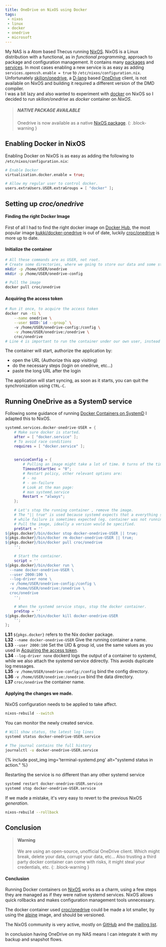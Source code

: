 ```yaml
---
title: OneDrive on NixOS using Docker
tags: 
 - nixos
 - linux
 - docker
 - onedrive
 - microsoft
---
```


My NAS is a Atom based Thecus running [NixOS](https://nixos.org). NixOS is a Linux distribution with a functional, as in _functional programming_, approach to package and configuration management. It contains many [packages](https://nixos.org/nixos/packages.html) and [services](https://nixos.org/nixos/options.html#). In most cases enabling a new service is as easy as adding `services.openssh.enable = true` to `/etc/nixos/configuration.nix`.<br/>
Unfortunately [skilion/onedrive](https://github.com/skilion/onedrive), a [D-lang](http://dlang.org) based [OneDrive](https://onedrive.live.com/) client, is not available on NixOS and building it required a different version of the DMD compiler. <br />
I was a bit lazy and also wanted to experiment with [docker](https://docker.com) on NixOS so I decided to run _skilion/onedrive_ as _docker_ container on _NixOS_.

> ##### NATIVE PACKAGE AVAILABLE
>
> Onedrive is now available as a native [NixOS package](https://search.nixos.org/packages?channel=23.11&show=onedrive&from=0&size=50&sort=relevance&type=packages&query=onedrive).
{: .block-warning }

## Enabling Docker in NixOS

Enabling Docker on NixOS is as easy as adding the following to `/etc/nixos/configuration.nix`:

```nix
# Enable Docker
virtualisation.docker.enable = true;

# Allow my regular user to control docker.
users.extraUsers.USER.extraGroups = [ "docker" ];
```

## Setting up _croc/onedrive_
#### Finding the right Docker Image
First of all I had to find the right docker image on [Docker Hub](https://hub.docker.com), the most popular image [kukki/docker-onedrive](https://hub.docker.com/r/kukki/docker-onedrive/) is out of date, luckily [croc/onedrive](https://hub.docker.com/r/croc/onedrive/) is more up to date.

#### Initialize the container
```bash
# All these commands are as USER, not root.
# Create some directories, where we going to store our data and some state & config
mkdir -p /home/USER/onedrive
mkdir -p /home/USER/onedrive-config

# Pull the image
docker pull croc/onedrive
```

#### Acquiring the access token

```bash
# Run it once, to acquire the access token
docker run -ti \
    --name onedrive \
    --user $UID:`id --group` \ 
    -v /home/USER/onedrive-config:/config \
    -v /home/USER/onedrive:/onedrive \
    croc/onedrive
# Line 4 is important to run the container under our own user, instead of root.
```

The container will start, authorize the application by:

* open the URL (Authorize this app visiting)
* do the necessary steps (login on onedrive, etc...)
* paste the long URL after the login


The application will start syncing, as soon as it starts, you can quit the synchronization using `CTRL-C`. 

## Running OneDrive as a SystemD service

Following some guidance of running [Docker Containers on SystemD](https://container-solutions.com/running-docker-containers-with-systemd/) I adapted this to NixOS.


```nix
systemd.services.docker-onedrive-USER = {
    # Make sure docker is started. 
    after = [ "docker.service" ];
    # To avoid race conditions
    requires = [ "docker.service" ];

    
    serviceConfig = {
        # Pulling an image might take a lot of time. 0 turns of the timeouts
        TimeoutStartSec = "0";
        # Restart policy, other relevant options are: 
        # - no
        # - on-failure 
        # Look at the man page:
        # man systemd.service
        Restart = "always";
    };

    # Let's stop the running container , remove the image.
    # The "|| true" is used because systemd expects that a everything succeeds, 
    # while failure is sometimes expected (eg. container was not running).  
    # Pull the image, ideally a version would be specified.     
    preStart = ''
${pkgs.docker}/bin/docker stop docker-onedrive-USER || true;
${pkgs.docker}/bin/docker rm docker-onedrive-USER || true;
${pkgs.docker}/bin/docker pull croc/onedrive
    '';

    # Start the container.
    script = ''
${pkgs.docker}/bin/docker run \ 
  --name docker-onedrive-USER \ 
  --user 2000:100 \
  --log-driver none \
  -v /home/USER/onedrive-config:/config \
  -v /home/USER/onedrive:/onedrive \
  croc/onedrive
    '';

    # When the systemd service stops, stop the docker container.
    preStop = ''
${pkgs.docker}/bin/docker kill docker-onedrive-USER
    '';
};

```

__L31__ `${pkgs.docker}` refers to the Nix docker package. <br />
__L32__ `--name docker-onedrive-USER` Give the running container a name. <br />
__L33__ `--user 2000:100` Set the UID & group id, use the same values as you used in [Acquiring the access token](#acquiring-the-access-token). <br />
__L34__ `--log-driver none` dockerd logs the output of a container to systemd, while we also attach the systemd service ddirectly. This avoids duplicate log messages. <br />
__L35__ `-v /home/USER/onedrive-config:/config` bind the config directory. <br />
__L36__ `-v /home/USER/onedrive:/onedrive` bind the data directory. <br />
__L37__ `croc/onedrive` the container name. <br />

#### Applying the changes we made.

NixOS configuration needs to be applied to take affect.

```bash
nixos-rebuild --switch
```

You can monitor the newly created service.
```bash
# Will show status, the latest log lines
systemd status docker-onedrive-USER.service 

# The journal contains the full history
journalctl -u docker-onedrive-USER.service 
```

{% include post_img img='terminal-systemd.png' alt="systemd status in action." %}

Restarting the service is no different than any other systemd service
```bash
systemd restart docker-onedrive-USER.service 
systemd stop docker-onedrive-USER.service 
```


If we made a mistake, it's very easy to revert to the previous NixOS _generation_.
```bash
nixos-rebuild --rollback
```

## Conclusion

> #### Warning
> 
> We are using an open-source, unofficial OneDrive client. Which might break, delete your data, corrupt your data, etc... Also trusting a third party docker container can come with risks, it might steal your credentials, etc.
{: .block-warning }

#### Conclusion

Running Docker containers on [NixOS](http://nixos.org) works as a charm, using a few steps they are managed as if they were native systemd services. NixOS allows quick rollbacks and makes configuration management tools unnecessary.

The docker container used [croc/onedrive](https://hub.docker.com/r/croc/onedrive/) could be made a lot smaller, by using the [alpine](https://hub.docker.com/_/alpine/) image, and should be versioned.

The NixOS community is very active, mostly on [GitHub](https://github.com/nixos/nixpkgs) and the [mailing list](https://groups.google.com/forum/#!forum/nix-devel).

In conclusion having OneDrive on my NAS means I can integrate it with my backup and snapshot flows.